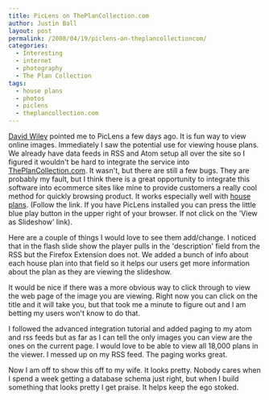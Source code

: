 ```yaml
---
title: PicLens on ThePlanCollection.com
author: Justin Ball
layout: post
permalink: /2008/04/19/piclens-on-theplancollectioncom/
categories:
  - Interesting
  - internet
  - photography
  - The Plan Collection
tags:
  - house plans
  - photos
  - piclens
  - theplancollection.com
---
```


[David Wiley][1] pointed me to PicLens a few days ago. It is fun way to view online images. Immediately I saw the potential use for viewing house plans. We already have data feeds in RSS and Atom setup all over the site so I figured it wouldn't be hard to integrate the service into [ThePlanCollection.com][2]. It wasn't, but there are still a few bugs. They are probably my fault, but I think there is a great opportunity to integrate this software into ecommerce sites like mine to provide customers a really cool method for quickly browsing product. It works especially well with [house plans][3]. (Follow the link. If you have PicLens installed you can press the little blue play button in the upper right of your browser. If not click on the 'View as Slideshow' link).

 [1]: http://www.opencontent.org
 [2]: http://www.theplancollection.com
 [3]: http://www.theplancollection.com/house-plans

Here are a couple of things I would love to see them add/change. I noticed that in the flash slide show the player pulls in the 'description' field from the RSS but the Firefox Extension does not. We added a bunch of info about each house plan into that field so it helps our users get more information about the plan as they are viewing the slideshow.

It would be nice if there was a more obvious way to click through to view the web page of the image you are viewing. Right now you can click on the title and it will take you, but that took me a minute to figure out and I am betting my users won't know to do that.

I followed the advanced integration tutorial and added paging to my atom and rss feeds but as far as I can tell the only images you can view are the ones on the current page. I would love to be able to view all 18,000 plans in the viewer. I messed up on my RSS feed. The paging works great.

Now I am off to show this off to my wife. It looks pretty. Nobody cares when I spend a week getting a database schema just right, but when I build something that looks pretty I get praise. It helps keep the ego stoked.